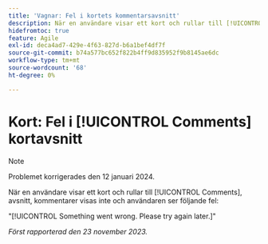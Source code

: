 ```yaml
---
title: 'Vagnar: Fel i kortets kommentarsavsnitt'
description: När en användare visar ett kort och rullar till [!UICONTROL Comments], avsnitt, kommentarer visas inte och användaren ser ett fel.
hidefromtoc: true
feature: Agile
exl-id: deca4ad7-429e-4f63-827d-b6a1bef4df7f
source-git-commit: b74a577bc652f822b4ff9d835952f9b8145ae6dc
workflow-type: tm+mt
source-wordcount: '68'
ht-degree: 0%

---
```


# Kort: Fel i [!UICONTROL Comments] kortavsnitt

>[!NOTE]
>
>Problemet korrigerades den 12 januari 2024.

När en användare visar ett kort och rullar till [!UICONTROL Comments], avsnitt, kommentarer visas inte och användaren ser följande fel:

&quot;[!UICONTROL Something went wrong. Please try again later.]&quot;

_Först rapporterad den 23 november 2023._
